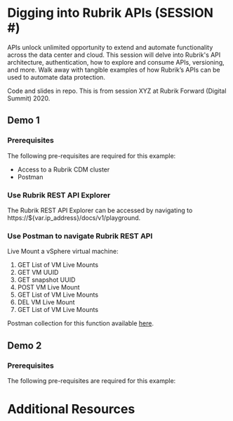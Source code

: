 # Digging into Rubrik APIs (SESSION #)

APIs unlock unlimited opportunity to extend and automate functionality across the data center and cloud. This session will delve into Rubrik's API architecture, authentication, how to explore and consume APIs, versioning, and more. Walk away with tangible examples of how Rubrik’s APIs can be used to automate data protection.

Code and slides in repo. This is from session XYZ at Rubrik Forward (Digital Summit) 2020.

## Demo 1

### Prerequisites
The following pre-requisites are required for this example:

* Access to a Rubrik CDM cluster
* Postman

### Use Rubrik REST API Explorer
The Rubrik REST API Explorer can be accessed by navigating to https://${var.ip_address}/docs/v1/playground.

### Use Postman to navigate Rubrik REST API
Live Mount a vSphere virtual machine:

1. GET List of VM Live Mounts
2. GET VM UUID
3. GET snapshot UUID
4. POST VM Live Mount
5. GET List of VM Live Mounts
6. DEL VM Live Mount
7. GET List of VM Live Mounts

Postman collection for this function available [here](/REST). 

## Demo 2

### Prerequisites
The following pre-requisites are required for this example:


# Additional Resources
